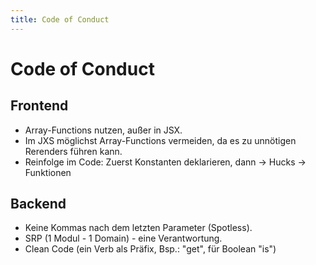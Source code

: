 ```yaml
---
title: Code of Conduct
---
```


# Code of Conduct

## Frontend

- Array-Functions nutzen, außer in JSX.
- Im JXS möglichst Array-Functions vermeiden, da es zu unnötigen Rerenders führen kann.
- Reinfolge im Code: Zuerst Konstanten deklarieren, dann → Hucks → Funktionen
  
## Backend

- Keine Kommas nach dem letzten Parameter (Spotless).
- SRP (1 Modul - 1 Domain) - eine Verantwortung.
- Clean Code (ein Verb als Präfix, Bsp.: "get", für Boolean "is")